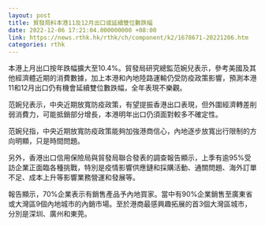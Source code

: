 ```yaml
---
layout: post
title: 貿發局料本港11及12月出口或延續雙位數跌幅
date: 2022-12-06 17:21:04.000000000 +08:00
link: https://news.rthk.hk/rthk/ch/component/k2/1678671-20221206.htm
categories: rthk
---
```


本港上月出口按年跌幅擴大至10.4%。貿發局研究總監范婉兒表示，參考美國及其他經濟體近期的消費數據，加上本港和內地陸路運輸仍受防疫政策影響，預測本港11和12月出口仍有機會延續雙位數跌幅，全年表現不樂觀。

范婉兒表示，中央近期放寬防疫政策，有望提振香港出口表現，但外圍經濟轉差削弱消費力，可能抵銷部分增長，本港明年出口仍須面對較多不確定性。

范婉兒指，中央近期放寬防疫政策能夠加強港商信心，內地逐步放寬出行限制的方向明顯，只是時間問題。

另外，香港出口信用保險局與貿發局聯合發表的調查報告顯示，上季有逾95%受訪企業正面臨各種挑戰，特別是疫情影響供應鏈和採購活動、通關問題、海外訂單不足、成本上升等影響業務營運和發展等。

報告顯示，70%企業表示有銷售產品予內地買家。當中有90%企業銷售至廣東省或大灣區9個內地城市的內銷市場。至於港商最感興趣拓展的首3個大灣區城市，分別是深圳、廣州和東莞。
